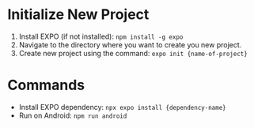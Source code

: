 # Initialize New Project

1. Install EXPO (if not installed): `npm install -g expo`
2. Navigate to the directory where you want to create you new project.
3. Create new project using the command: `expo init {name-of-project}`

# Commands

- Install EXPO dependency: `npx expo install {dependency-name}`
- Run on Android: `npm run android`